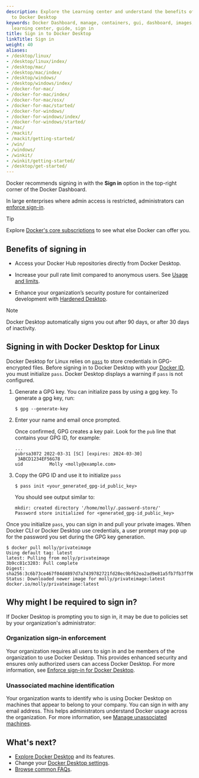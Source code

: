 ```yaml
---
description: Explore the Learning center and understand the benefits of signing in
  to Docker Desktop
keywords: Docker Dashboard, manage, containers, gui, dashboard, images, user manual,
  learning center, guide, sign in
title: Sign in to Docker Desktop
linkTitle: Sign in
weight: 40
aliases:
- /desktop/linux/
- /desktop/linux/index/
- /desktop/mac/
- /desktop/mac/index/
- /desktop/windows/
- /desktop/windows/index/
- /docker-for-mac/
- /docker-for-mac/index/
- /docker-for-mac/osx/
- /docker-for-mac/started/
- /docker-for-windows/
- /docker-for-windows/index/
- /docker-for-windows/started/
- /mac/
- /mackit/
- /mackit/getting-started/
- /win/
- /windows/
- /winkit/
- /winkit/getting-started/
- /desktop/get-started/
---
```


Docker recommends signing in with the **Sign in** option in the top-right corner of the Docker Dashboard.

In large enterprises where admin access is restricted, administrators can [enforce sign-in](/manuals/security/for-admins/enforce-sign-in/_index.md).

> [!TIP]
>
> Explore [Docker's core subscriptions](https://www.docker.com/pricing/) to see what else Docker can offer you.

## Benefits of signing in

- Access your Docker Hub repositories directly from Docker Desktop.

- Increase your pull rate limit compared to anonymous users. See [Usage and limits](/manuals/docker-hub/usage/_index.md).

- Enhance your organization’s security posture for containerized development with [Hardened Desktop](/manuals/security/for-admins/hardened-desktop/_index.md).

> [!NOTE]
>
> Docker Desktop automatically signs you out after 90 days, or after 30 days of inactivity.

## Signing in with Docker Desktop for Linux

Docker Desktop for Linux relies on [`pass`](https://www.passwordstore.org/) to store credentials in GPG-encrypted files.
Before signing in to Docker Desktop with your [Docker ID](/accounts/create-account/), you must initialize `pass`.
Docker Desktop displays a warning if `pass` is not configured.

1. Generate a GPG key. You can initialize pass by using a gpg key. To generate a gpg key, run:

   ``` console
   $ gpg --generate-key
   ```
2. Enter your name and email once prompted.

   Once confirmed, GPG creates a key pair. Look for the `pub` line that contains your GPG ID, for example:

   ```text
   ...
   pubrsa3072 2022-03-31 [SC] [expires: 2024-03-30]
    3ABCD1234EF56G78
   uid          Molly <molly@example.com>
   ```
3. Copy the GPG ID and use it to initialize `pass`

   ```console
   $ pass init <your_generated_gpg-id_public_key>
   ```

   You should see output similar to:

   ```text
   mkdir: created directory '/home/molly/.password-store/'
   Password store initialized for <generated_gpg-id_public_key>
   ```

Once you initialize `pass`, you can sign in and pull your private images.
When Docker CLI or Docker Desktop use credentials, a user prompt may pop up for the password you set during the GPG key generation.

```console
$ docker pull molly/privateimage
Using default tag: latest
latest: Pulling from molly/privateimage
3b9cc81c3203: Pull complete
Digest: sha256:3c6b73ce467f04d4897d7a7439782721fd28ec9bf62ea2ad9e81a5fb7fb3ff96
Status: Downloaded newer image for molly/privateimage:latest
docker.io/molly/privateimage:latest
```

## Why might I be required to sign in?

If Docker Desktop is prompting you to sign in, it may be due to policies set
by your organization's administrator:

### Organization sign-in enforcement

Your organization requires all users to sign in and be members of the
organization to use Docker Desktop. This provides enhanced security and ensures
only authorized users can access Docker Desktop. For more information, see [Enforce sign-in for Docker Desktop](/manuals/security/for-admins/enforce-sign-in/_index.md).

### Unassociated machine identification

Your organization wants to identify who is using Docker Desktop on machines
that appear to belong to your company. You can sign in with any email address.
This helps administrators understand Docker usage across the organization. For
more information, see [Manage unassociated machines](/manuals/security/for-admins/unassociated-machines.md).

## What's next?

- [Explore Docker Desktop](/manuals/desktop/use-desktop/_index.md) and its features.
- Change your [Docker Desktop settings](/manuals/desktop/settings-and-maintenance/settings.md).
- [Browse common FAQs](/manuals/desktop/troubleshoot-and-support/faqs/general.md).
